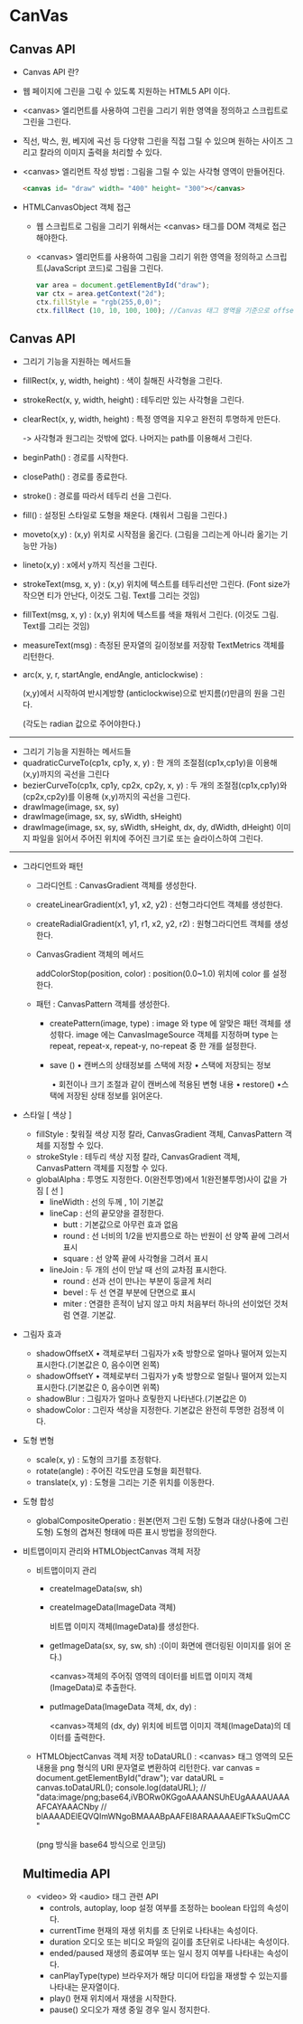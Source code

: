 # CanVas

## Canvas API

- Canvas API 란?

- 웹 페이지에 그린을 그릯 수 있도록 지원하는 HTML5 API 이다.

- \<canvas> 엘리먼트를 사용하여 그린을 그리기 위한 영역을 정의하고 스크립트로 그린을 그린다.

- 직선, 박스, 원, 베지에 곡선 등 다양핚 그린을 직접 그릴 수 있으며 원하는 사이즈 그리고 칼라의 이미지 출력을 처리할 수 있다.

- \<canvas> 엘리먼트 작성 방법 : 그림을 그릴 수 있는 사각형 영역이 만들어진다.

  ```html
  <canvas id= "draw" width= "400" height= "300"></canvas>
  ```

- HTMLCanvasObject 객체 접근

  - 웹 스크립트로 그림을 그리기 위해서는  \<canvas> 태그를 DOM 객체로 접근해야한다.

  - \<canvas> 엘리먼트를 사용하여 그림을 그리기 위한 영역을 정의하고 스크립트(JavaScript 코드)로 그림을 그린다.

    ```javascript
    var area = document.getElementById("draw");
    var ctx = area.getContext("2d");
    ctx.fillStyle = "rgb(255,0,0)";
    ctx.fillRect (10, 10, 100, 100); //Canvas 태그 영역을 기준으로 offsetX, offsetY, width, height
    ```

## Canvas API
- 그리기 기능을 지원하는 메서드들

- fillRect(x, y, width, height) : 색이 칠해진 사각형을 그린다.

- strokeRect(x, y, width, height) : 테두리만 있는 사각형을 그린다.

- clearRect(x, y, width, height) : 특정 영역을 지우고 완전히 투명하게 만든다.

  -> 사각형과 원그리는 것밖에 없다. 나머지는 path를 이용해서 그린다.

- beginPath() : 경로를 시작한다.

- closePath() : 경로를 종료한다.

- stroke() : 경로를 따라서 테두리 선을 그린다.

- fill() : 설정된 스타일로 도형을 채운다. (채워서 그림을 그린다.)

- moveto(x,y) : (x,y) 위치로 시작점을 옮긴다. (그림을 그리는게 아니라 옮기는 기능만 가능)

- lineto(x,y) : x에서 y까지 직선을 그린다.

- strokeText(msg, x, y) : (x,y) 위치에 텍스트를 테두리선만 그린다. (Font size가 작으면 티가 안난다, 이것도 그림. Text를 그리는 것임)

- fillText(msg, x, y) : (x,y) 위치에 텍스트를 색을 채워서 그린다. (이것도 그림. Text를 그리는 것임)

- measureText(msg) : 측정된 문자열의 길이정보를 저장핚 TextMetrics 객체를 리턴한다.

- arc(x, y, r, startAngle, endAngle, anticlockwise) : 

  (x,y)에서 시작하여 반시계방향
  (anticlockwise)으로 반지름(r)만큼의 원을 그린다.

  (각도는 radian 값으로 주어야한다.)

------------------

- 그리기 기능을 지원하는 메서드들
- quadraticCurveTo(cp1x, cp1y, x, y) : 한 개의 조절점(cp1x,cp1y)을 이용해 (x,y)까지의 곡선을 그린다
- bezierCurveTo(cp1x, cp1y, cp2x, cp2y, x, y) : 두 개의 조절점(cp1x,cp1y)와 (cp2x,cp2y)를 이용해 (x,y)까지의 곡선을 그린다.
- drawImage(image, sx, sy)
- drawImage(image, sx, sy, sWidth, sHeight)
- drawImage(image, sx, sy, sWidth, sHeight, dx, dy, dWidth, dHeight)
  이미지 파일을 읽어서 주어진 위치에 주어진 크기로 또는 슬라이스하여 그린다.

------------

- 그라디언트와 패턴

  - 그라디언트 : CanvasGradient 객체를 생성한다.

  - createLinearGradient(x1, y1, x2, y2) : 선형그라디언트 객체를 생성한다.

  - createRadialGradient(x1, y1, r1, x2, y2, r2) : 원형그라디언트 객체를 생성한다.

  - CanvasGradient 객체의 메서드

    addColorStop(position, color) : position(0.0~1.0) 위치에 color 를 설정한다.

  - 패턴 : CanvasPattern 객체를 생성한다.

    - createPattern(image, type) : image 와 type 에 알맞은 패턴 객체를 생성핚다.
      image 에는 CanvasImageSource 객체를 지정하며
      type 는 repeat, repeat-x, repeat-y, no-repeat 중 한 개를 설정한다.

    - save ()
      • 캔버스의 상태정보를 스택에 저장
      • 스택에 저장되는 정보

      ​	• 회전이나 크기 조절과 같이 캔버스에 적용된 변형 내용
      • restore()
      ​	•스택에 저장된 상태 정보를 읽어온다.

- 스타일
  [ 색상 ]
  - fillStyle : 찿워질 색상 지정
    칼라, CanvasGradient 객체, CanvasPattern 객체를 지정할 수 있다.
  - strokeStyle : 테두리 색상 지정
    칼라, CanvasGradient 객체, CanvasPattern 객체를 지정할 수 있다.
  - globalAlpha : 투명도 지정한다. 0(완전투명)에서 1(완전불투명)사이 값을 가짐
    [ 선 ]
    - lineWidth : 선의 두께 , 1이 기본값
    - lineCap : 선의 끝모양을 결정한다.
      - butt : 기본값으로 아무런 효과 없음
      - round : 선 너비의 1/2을 반지름으로 하는 반원이 선 양쪽 끝에 그려서 표시
      - square : 선 양쪽 끝에 사각형을 그려서 표시
    - lineJoin : 두 개의 선이 만날 때 선의 교차점 표시한다.
      - round : 선과 선이 만나는 부분이 둥글게 처리
      - bevel : 두 선 연결 부분에 단면으로 표시
      - miter : 연결한 흔적이 남지 않고 마치 처음부터 하나의 선이었던 것처럼 연결. 기본값.

- 그림자 효과
  - shadowOffsetX
    • 객체로부터 그림자가 x축 방향으로 얼마나 떨어져 있는지 표시한다.(기본값은 0, 음수이면 왼쪽)
  - shadowOffsetY
    • 객체로부터 그림자가 y축 방향으로 얼릴나 떨어져 있는지 표시한다.(기본값은 0, 음수이면 위쪽)
  - shadowBlur : 그림자가 얼마나 흐맇한지 나타낸다.(기본값은 0)
  - shadowColor : 그린자 색상을 지정한다. 기본값은 완전히 투명한 검정색 이다.
- 도형 변형
  - scale(x, y) : 도형의 크기를 조정핚다.
  -  rotate(angle) : 주어진 각도만큼 도형을 회전핚다.
  -  translate(x, y) : 도형을 그리는 기준 위치를 이동한다.
- 도형 합성
  - globalCompositeOperatio : 원본(먼저 그린 도형)
    도형과 대상(나중에 그린 도형) 도형의 겹쳐진 형태에 따른 표시 방법을 정의한다.

- 비트맵이미지 관리와 HTMLObjectCanvas 객체 저장

  - 비트맵이미지 관리

    - createImageData(sw, sh)

    - createImageData(ImageData 객체)

      비트맵 이미지 객체(ImageData)를 생성한다.

    - getImageData(sx, sy, sw, sh) :(이미 화면에 랜더링된 이미지를 읽어 온다.)

      \<canvas>객체의 주어짂 영역의 데이터를 비트맵 이미지 객체(ImageData)로 추출한다.

    - putImageData(ImageData 객체, dx, dy) :

      \<canvas>객체의 (dx, dy) 위치에 비트맵 이미지 객체(ImageData)의 데이터를 출력한다.

  - HTMLObjectCanvas 객체 저장
    toDataURL() : \<canvas> 태그 영역의 모든 내용을 png 형식의 URI 문자열로 변환하여
    리턴한다.
    var canvas = document.getElementById("draw");
    var dataURL = canvas.toDataURL();
    console.log(dataURL);
    // "data:image/png;base64,iVBORw0KGgoAAAANSUhEUgAAAAUAAAAFCAYAAACNby
    // blAAAADElEQVQImWNgoBMAAABpAAFEI8ARAAAAAElFTkSuQmCC"

    (png 방식을 base64 방식으로 인코딩)

  ## Multimedia API

  - \<video> 와 \<audio> 태그 관련 API
    - controls, autoplay, loop
      설정 여부를 조정하는 boolean 타입의 속성이다.
    - currentTime
      현재의 재생 위치를 초 단위로 나타내는 속성이다.
    - duration
      오디오 또는 비디오 파일의 길이를 초단위로 나타내는 속성이다.
    - ended/paused
      재생의 종료여부 또는 일시 정지 여부를 나타내는 속성이다.
    - canPlayType(type)
      브라우저가 해당 미디어 타입을 재생할 수 있는지를 나타내는 문자열이다.
    - play()
      현재 위치에서 재생을 시작한다.
    - pause()
      오디오가 재생 중일 경우 일시 정지한다.

  